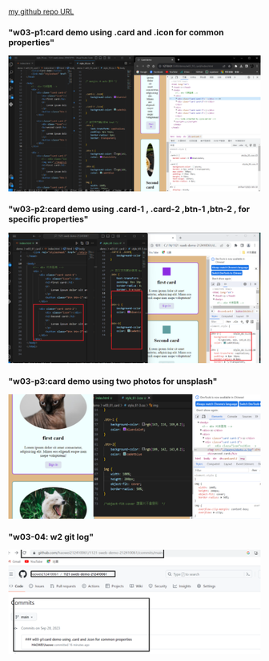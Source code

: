 [my github repo URL]('https://github.com/Jun206/1121-sweb-demo-209410793')

### "w03-p1:card demo using .card and .icon for common properties"

![](w03-p1.png)

### "w03-p2:card demo using .card-1 , .card-2 ,btn-1 ,btn-2 , for specific properties"

![](w03-p2.png)

### "w03-p3:card demo using two photos for unsplash"

![](w03-p3.png)

### "w03-04: w2 git log"

![](w03-p4.png)
